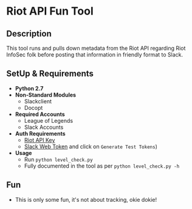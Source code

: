 # Riot API Fun Tool

## Description

This tool runs and pulls down metadata from the Riot API regarding Riot InfoSec folk before posting that information in friendly format to Slack.

## SetUp & Requirements

- **Python 2.7**
- **Non-Standard Modules**
  - Slackclient
  - Docopt
- **Required Accounts**
  - League of Legends
  - Slack Accounts 
- **Auth Requirements**
  - [Riot API Key](https://developer.riotgames.com/docs/api-keys)
  - [Slack Web Token](https://api.slack.com/web) and click on `Generate Test Tokens`)
- **Usage**
  - Run ```python level_check.py```
  - Fully documented in the tool as per ```python level_check.py -h```

## Fun

- This is only some fun, it's not about tracking, okie dokie!

